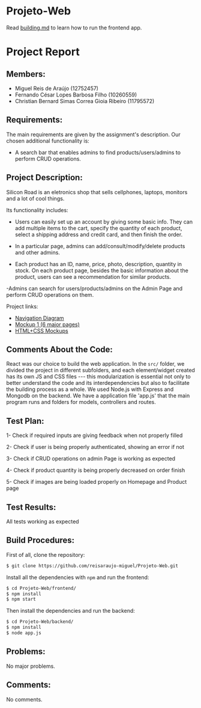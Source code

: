 # Projeto-Web

Read [building.md](https://github.com/reisaraujo-miguel/Projeto-Web/blob/main/building.md) to learn how to run the frontend app.

# Project Report

## Members:

- Miguel Reis de Araújo (12752457)
- Fernando César Lopes Barbosa Filho (10260559)
- Christian Bernard Simas Correa Gioia Ribeiro (11795572)

## Requirements:

The main requirements are given by the assignment's description. Our chosen additional functionality is: 
- A search bar that enables admins to find products/users/admins to perform CRUD operations.

## Project Description:

Silicon Road is an eletronics shop that sells cellphones, laptops, monitors and a lot of cool things.

Its functionality includes:

- Users can easily set up an account by giving some basic info. They can add multiple items to the cart,
specify the quantity of each product, select a shipping address and credit card, and then finish the order.

- In a particular page, admins can add/consult/modify/delete products and other admins.

- Each product has an ID, name, price, photo, description, quantity in stock. On each product page,
besides the basic information about the product, users can see a recommendation for similar products.

-Admins can search for users/products/admins on the Admin Page and perform CRUD operations on them.



Project links:
- [Navigation Diagram](https://www.figma.com/file/Ej3MasBHEqIFoIAPgwUoGm/Flow-Chart?type=whiteboard&node-id=0%3A1&t=dFfiR6KRf2D6Pcug-1)
- [Mockup 1 (6 major pages)](https://www.figma.com/file/JCoe27IjofqH4vA0QHXtYh/Mockup-Milestone-%231?type=design&node-id=4%3A0&t=vZ38sfATpHUTt7j1-1)
- [HTML+CSS Mockups](https://github.com/reisaraujo-miguel/Projeto-Web/tree/main/mockups)

## Comments About the Code:

React was our choice to build the web application. In the `src/` folder, we divided the project in different subfolders, and each element/widget created has its own JS and CSS files --- this modularization is essential not only to better understand the code and its interdependencies but also to facilitate the building process as a whole. 
We used Node.js with Express and Mongodb on the backend. We have a application file 'app.js' that the main program runs and folders for models, controllers and routes.

## Test Plan:

1- Check if required inputs are giving feedback when not properly filled

2- Check if user is being properly authenticated, showing an error if not

3- Check if CRUD operations on admin Page is working as expected

4- Check if product quantity is being properly decreased on order finish

5- Check if images are being loaded properly on Homepage and Product page


## Test Results:
All tests working as expected

## Build Procedures:
First of all, clone the repository: 
```bash
$ git clone https://github.com/reisaraujo-miguel/Projeto-Web.git
```

Install all the dependencies with `npm` and run the frontend:

```bash
$ cd Projeto-Web/frontend/
$ npm install
$ npm start
```

Then install the dependencies and run the backend:
```bash
$ cd Projeto-Web/backend/ 
$ npm install
$ node app.js
```

## Problems:
No major problems.

## Comments:

No comments.
